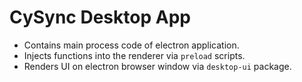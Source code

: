 # CySync Desktop App

- Contains main process code of electron application.
- Injects functions into the renderer via `preload` scripts.
- Renders UI on electron browser window via `desktop-ui` package.
